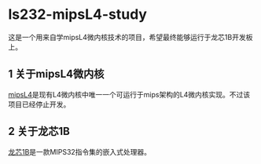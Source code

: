 ls232-mipsL4-study
==================

这是一个用来自学mipsL4微内核技术的项目，希望最终能够运行于龙芯1B开发板上。

1 关于mipsL4微内核
------------------

[mipsL4](http://www.cse.unsw.edu.au/~disy/L4/MIPS/)是现有L4微内核中唯一一个可运行于mips架构的L4微内核实现。不过该项目已经停止开发。

2 关于龙芯1B
------------------

[龙芯1B](http://www.loongson.cn/product_info.php?id=42)是一款MIPS32指令集的嵌入式处理器。



